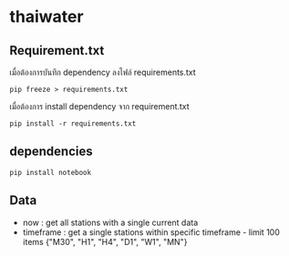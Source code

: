 # thaiwater

## Requirement.txt
เมื่อต้องการบันทึก dependency ลงไฟล์ requirements.txt
```
pip freeze > requirements.txt
```

เมื่อต้องการ install dependency จาก requirement.txt
```
pip install -r requirements.txt
```
 
## dependencies
```
pip install notebook
```

## Data
- now : get all stations with a single current data
- timeframe : get a single stations within specific timeframe - limit 100 items {"M30", "H1", "H4", "D1", "W1", "MN"}

